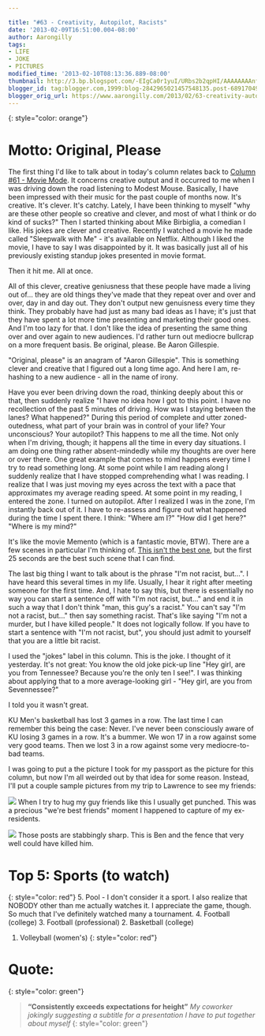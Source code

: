 ```yaml
---

title: "#63 - Creativity, Autopilot, Racists"
date: '2013-02-09T16:51:00.004-08:00'
author: Aarongilly
tags:
- LIFE
- JOKE
- PICTURES
modified_time: '2013-02-10T08:13:36.889-08:00'
thumbnail: http://3.bp.blogspot.com/-EIgCa0r1yuI/URbs2b2qpHI/AAAAAAAAnfY/SGE6gKuGoY8/s72-c/IMG_20130208_232149.jpg
blogger_id: tag:blogger.com,1999:blog-2842965021457548135.post-6891704937503507582
blogger_orig_url: https://www.aarongilly.com/2013/02/63-creativity-autopilot-racists.html
---
```


{: style="color: orange"}
# Motto: Original, Please

The first thing I'd like to talk about in today's column relates back to [Column #61 - Movie Mode](https://aarongilly.com/63). It concerns creative output and it occurred to me when I was driving down the road listening to Modest Mouse. Basically, I have been impressed with their music for the past couple of months now. It's creative. It's clever. It's catchy. Lately, I have been thinking to myself "why are these other people so creative and clever, and most of what I think or do kind of sucks?" Then I started thinking about Mike Birbiglia, a comedian I like. His jokes are clever and creative. Recently I watched a movie he made called "Sleepwalk with Me" - it's available on Netflix. Although I liked the movie, I have to say I was disappointed by it. It was basically just all of his previously existing standup jokes presented in movie format. 

Then it hit me. All at once.

All of this clever, creative geniusness that these people have made a living out of... they are old things they've made that they repeat over and over and over, day in and day out. They don't output new genuisness every time they think. They probably have had just as many bad ideas as I have; it's just that they have spent a lot more time presenting and marketing their good ones. And I'm too lazy for that. I don't like the idea of presenting the same thing over and over again to new audiences. I'd rather turn out mediocre bullcrap on a more frequent basis. Be original, please. Be Aaron Gillespie.

"Original, please" is an anagram of "Aaron Gillespie". This is something clever and creative that I figured out a long time ago. And here I am, re-hashing to a new audience - all in the name of irony.

Have you ever been driving down the road, thinking deeply about this or that, then suddenly realize "I have no idea how I got to this point. I have no recollection of the past 5 minutes of driving. How was I staying between the lanes? What happened?" During this period of complete and utter zoned-outedness, what part of your brain was in control of your life? Your unconscious? Your autopilot? This happens to me all the time. Not only when I'm driving, though; it happens all the time in every day situations. I am doing one thing rather absent-mindedly while my thoughts are over here or over there. One great example that comes to mind happens every time I try to read something long. At some point while I am reading along I suddenly realize that I have stopped comprehending what I was reading. I realize that I was just moving my eyes across the text with a pace that approximates my average reading speed. At some point in my reading, I entered the zone. I turned on autopilot. After I realized I was in the zone, I'm instantly back out of it. I have to re-assess and figure out what happened during the time I spent there. I think: "Where am I?" "How did I get here?" "Where is my mind?"

It's like the movie Memento (which is a fantastic movie, BTW). There are a few scenes in particular I'm thinking of. [This isn't the best one](http://www.youtube.com/watch?v=hgGf5X8-j1s), but the first 25 seconds are the best such scene that I can find. 

The last big thing I want to talk about is the phrase "I'm not racist, but...". I have heard this several times in my life. Usually, I hear it right after meeting someone for the first time. And, I hate to say this, but there is essentially no way you can start a sentence off with "I'm not racist, but..." and end it in such a way that I don't think "man, this guy's a racist." You can't say "I'm not a racist, but..." then say something racist. That's like saying "I'm not a murder, but I have killed people." It does not logically follow. If you have to start a sentence with "I'm not racist, but", you should just admit to yourself that you are a little bit racist.

I used the "jokes" label in this column. This is the joke. I thought of it yesterday. It's not great:
You know the old joke pick-up line "Hey girl, are you from Tennessee? Because you're the only ten I see!". I was thinking about applying that to a more average-looking girl - "Hey girl, are you from Sevennessee?"

I told you it wasn't great.

KU Men's basketball has lost 3 games in a row. The last time I can remember this being the case: Never. I've never been consciously aware of KU losing 3 games in a row. It's a bummer. We won 17 in a row against some very good teams. Then we lost 3 in a row against some very mediocre-to-bad teams. 

I was going to put a the picture I took for my passport as the picture for this column, but now I'm all weirded out by that idea for some reason. Instead, I'll put a couple sample pictures from my trip to Lawrence to see my friends:

![](http://3.bp.blogspot.com/-EIgCa0r1yuI/URbs2b2qpHI/AAAAAAAAnfY/SGE6gKuGoY8/s640/IMG_20130208_232149.jpg)
When I try to hug my guy friends like this I usually get punched.
This was a precious "we're best friends" moment I happened to capture of my ex-residents.

![](http://3.bp.blogspot.com/-9l273VieVME/URbs4EIptHI/AAAAAAAAnfg/r7aNUYZIBY8/s640/IMG_20130209_115021.jpg)
Those posts are stabbingly sharp.
This is Ben and the fence that very well could have killed him.

# Top 5: Sports (to watch)
{: style="color: red"}
5. Pool - I don't consider it a sport. I also realize that NOBODY other than me actually watches it. I appreciate the game, though. So much that I've definitely watched many a tournament.
4. Football (college)
3. Football (professional)
2. Basketball (college)
1. Volleyball (women's)
{: style="color: red"}

# Quote:
{: style="color: green"}
> **“Consistently exceeds expectations for height”** <cite>My coworker jokingly suggesting a subtitle for a presentation I have to put together about myself</cite>
{: style="color: green"}
